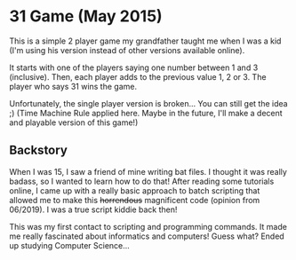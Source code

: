 # 31 Game (May 2015)
This is a simple 2 player game my grandfather taught me when I was a kid (I'm using his version instead of other versions available online).

It starts with one of the players saying one number between 1 and 3 (inclusive). Then, each player adds to the previous value 1, 2 or 3. The player who says 31 wins the game.

Unfortunately, the single player version is broken... You can still get the idea ;) (Time Machine Rule applied here. Maybe in the future, I'll make a decent and playable version of this game!)

## Backstory
When I was 15, I saw a friend of mine writing bat files. I thought it was really badass, so I wanted to learn how to do that! After reading some tutorials online, I came up with a really basic approach to batch scripting that allowed me to make this ~~horrendous~~ magnificent code (opinion from 06/2019). I was a true script kiddie back then!

This was my first contact to scripting and programming commands. It made me really fascinated about informatics and computers! Guess what? Ended up studying Computer Science...
